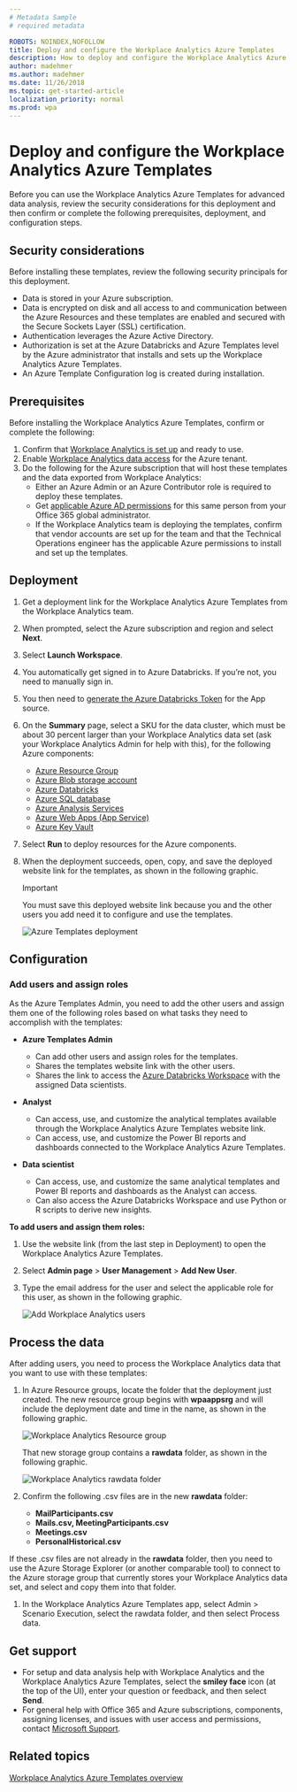 ```yaml
---
# Metadata Sample
# required metadata

ROBOTS: NOINDEX,NOFOLLOW
title: Deploy and configure the Workplace Analytics Azure Templates 
description: How to deploy and configure the Workplace Analytics Azure Templates
author: madehmer
ms.author: madehmer
ms.date: 11/26/2018
ms.topic: get-started-article
localization_priority: normal 
ms.prod: wpa
---
```

# Deploy and configure the Workplace Analytics Azure Templates

Before you can use the Workplace Analytics Azure Templates for advanced data analysis, review the security considerations for this deployment and then confirm or complete the following prerequisites, deployment, and configuration steps.

## Security considerations

Before installing these templates, review the following security principals for this deployment.

* Data is stored in your Azure subscription.
* Data is encrypted on disk and all access to and communication between the Azure Resources and these templates are enabled and secured with the Secure Sockets Layer (SSL) certification.
* Authentication leverages the Azure Active Directory.
* Authorization is set at the Azure Databricks and Azure Templates level by the Azure administrator that installs and sets up the Workplace Analytics Azure Templates.
* An Azure Template Configuration log is created during installation.

## Prerequisites

Before installing the Workplace Analytics Azure Templates, confirm or complete the following:

1. Confirm that [Workplace Analytics is set up](https://docs.microsoft.com/en-us/workplace-analytics/setup/set-up-workplace-analytics) and ready to use.
2. Enable [Workplace Analytics data access](https://docs.microsoft.com/en-us/workplace-analytics/data-access/data-access) for the Azure tenant.
3. Do the following for the Azure subscription that will host these templates and the data exported from Workplace Analytics:
   * Either an Azure Admin or an Azure Contributor role is required to deploy these templates.
   * Get [applicable Azure AD permissions](https://docs.microsoft.com/en-us/azure/active-directory/develop/active-directory-how-applications-are-added) for this same person from your Office 365 global administrator.
   * If the Workplace Analytics team is deploying the templates, confirm that vendor accounts are set up for the team and that the Technical Operations engineer has the applicable Azure permissions to install and set up the templates.

## Deployment

1. Get a deployment link for the Workplace Analytics Azure Templates from the Workplace Analytics team.
2. When prompted, select the Azure subscription and region and select **Next**.
3. Select **Launch Workspace**.
4. You automatically get signed in to Azure Databricks. If you’re not, you need to manually sign in.
5. You then need to [generate the Azure Databricks Token](https://docs.azuredatabricks.net/api/latest/authentication.html#generate-a-token) for the App source.
6. On the **Summary** page, select a SKU for the data cluster, which must be about 30 percent larger than your Workplace Analytics data set (ask your Workplace Analytics Admin for help with this), for the following Azure components:
   * [Azure Resource Group](https://docs.microsoft.com/azure/azure-resource-manager/resource-group-overview#resource-groups)
   * [Azure Blob storage account](https://docs.microsoft.com/azure/storage/blobs/storage-blobs-introduction)
   * [Azure Databricks](https://docs.microsoft.com/azure/azure-databricks/)
   * [Azure SQL database](https://docs.microsoft.com/azure/sql-database/)
   * [Azure Analysis Services](https://docs.microsoft.com/azure/analysis-services/)
   * [Azure Web Apps (App Service)](https://docs.microsoft.com/azure/app-service/)
   * [Azure Key Vault](https://docs.microsoft.com/azure/key-vault/key-vault-use-from-web-application)
7. Select **Run** to deploy resources for the Azure components.
8. When the deployment succeeds, open, copy, and save the deployed website link for the templates, as shown in the following graphic.
   >[!Important]
   >You must save this deployed website link because you and the other users you add need it to configure and use the templates.

     ![Azure Templates deployment](./images/deployed-website-link.png)

## Configuration

### Add users and assign roles

As the Azure Templates Admin, you need to add the other users and assign them one of the following roles based on what tasks they need to accomplish with the templates:

* **Azure Templates Admin**
  * Can add other users and assign roles for the templates.
  * Shares the templates website link with the other users.
  * Shares the link to access the [Azure Databricks Workspace](https://docs.azuredatabricks.net/user-guide/workspace.html) with the assigned Data scientists.

* **Analyst**
  * Can access, use, and customize the analytical templates available through the Workplace Analytics Azure Templates website link.
  * Can access, use, and customize the Power BI reports and dashboards connected to the Workplace Analytics Azure Templates.

* **Data scientist**
  * Can access, use, and customize the same analytical templates and Power BI reports and dashboards as the Analyst can access.
  * Can also access the Azure Databricks Workspace and use Python or R scripts to derive new insights.

**To add users and assign them roles:**

1. Use the website link (from the last step in Deployment) to open the Workplace Analytics Azure Templates.
2. Select **Admin page** > **User Management** > **Add New User**.
3. Type the email address for the user and select the applicable role for this user, as shown in the following graphic.

     ![Add Workplace Analytics users](./images/add-user.png)

## Process the data

After adding users, you need to process the Workplace Analytics data that you want to use with these templates:

1. In Azure Resource groups, locate the folder that the deployment just created. The new resource group begins with **wpaappsrg** and will include the deployment date and time in the name, as shown in the following graphic.
  
   ![Workplace Analytics Resource group](./images/resource-group.png)

    That new storage group contains a **rawdata** folder, as shown in the following graphic.

     ![Workplace Analytics rawdata folder](./images/rawdata-folder.png)

2. Confirm the following .csv files are in the new **rawdata** folder:
   * **MailParticipants.csv**
   * **Mails.csv, MeetingParticipants.csv**
   * **Meetings.csv**
   * **PersonalHistorical.csv**

If these .csv files are not already in the **rawdata** folder, then you need to use the Azure Storage Explorer (or another comparable tool) to connect to the Azure storage group that currently stores your Workplace Analytics data set, and select and copy them into that folder.
1. In the Workplace Analytics Azure Templates app, select Admin > Scenario Execution, select the rawdata folder, and then select Process data.

## Get support

* For setup and data analysis help with Workplace Analytics and the Workplace Analytics Azure Templates, select the **smiley face** icon (at the top of the UI), enter your question or feedback, and then select **Send**.
* For general help with Office 365 and Azure subscriptions, components, assigning licenses, and issues with user access and permissions, contact [Microsoft Support](https://support.microsoft.com/).

## Related topics

[Workplace Analytics Azure Templates overview](./azuret-overview.md)
